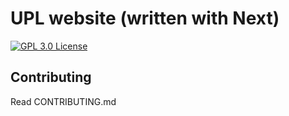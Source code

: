 # UPL website (written with Next)

[![GPL 3.0 License][license-badge]][license]

## Contributing

Read CONTRIBUTING.md

<!-- prettier-ignore-start -->
<!-- [build-badge]: https://img.shields.io/github/workflow/status/kentcdodds/kentcdodds.com/pipeline?logo=github&style=flat-square -->
<!-- [build]: https://github.com/kentcdodds/kentcdodds.com/actions?query=workflow%3Apipeline -->
[license-badge]: https://img.shields.io/badge/license-GPL%203.0%20License-blue.svg?style=flat-square
[license]: https://github.com/ndondo/upl/blob/main/LICENSE.md
<!-- prettier-ignore-end -->
